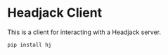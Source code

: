 # Headjack Client

This is a client for interacting with a Headjack server.

```py
pip install hj
```
